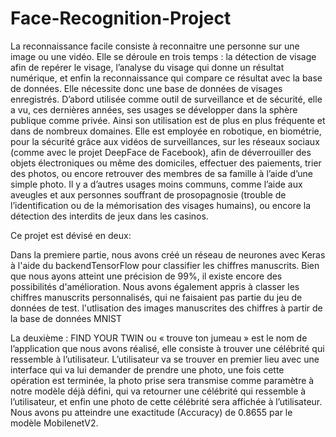 # Face-Recognition-Project

La reconnaissance facile consiste à reconnaitre une personne sur une image ou une 
vidéo. Elle se déroule en trois temps : la détection de visage afin de repérer le visage, 
l’analyse du visage qui donne un résultat numérique, et enfin la reconnaissance qui 
compare ce résultat avec la base de données. Elle nécessite donc une base de données 
de visages enregistrés.
D’abord utilisée comme outil de surveillance et de sécurité, elle a vu, ces dernières 
années, ses usages se développer dans la sphère publique comme privée. Ainsi son 
utilisation est de plus en plus fréquente et dans de nombreux domaines. Elle est 
employée en robotique, en biométrie, pour la sécurité grâce aux vidéos de 
surveillances, sur les réseaux sociaux (comme avec le projet DeepFace de Facebook), 
afin de déverrouiller des objets électroniques ou même des domiciles, effectuer des 
paiements, trier des photos, ou encore retrouver des membres de sa famille à l’aide 
d’une simple photo. Il y a d’autres usages moins communs, comme l’aide aux 
aveugles et aux personnes souffrant de prosopagnosie (trouble de l’identification ou de 
la mémorisation des visages humains), ou encore la détection des interdits de jeux dans 
les casinos.

Ce projet est dévisé en deux:

Dans la premiere partie, nous avons créé un réseau de neurones avec Keras à l'aide du 
backendTensorFlow pour classifier les chiffres manuscrits. Bien que nous ayons 
atteint une précision de 99%, il existe encore des possibilités d'amélioration. Nous 
avons également appris à classer les chiffres manuscrits personnalisés, qui ne faisaient 
pas partie du jeu de données de test.
l'utlisation des images manuscrites des chiffres à partir de la base de données MNIST 

La deuxième : FIND YOUR TWIN ou « trouve ton jumeau » est le nom de l’application que nous 
avons réalisé, elle consiste à trouver une célébrité qui ressemble à l’utilisateur. 
L’utilisateur va se trouver en premier lieu avec une interface qui va lui demander de 
prendre une photo, une fois cette opération est terminée, la photo prise sera transmise
comme paramètre à notre modèle déjà défini, qui va retourner une célébrité qui 
ressemble à l’utilisateur, et enfin une photo de cette célébrité sera affichée à 
l’utilisateur. 
Nous avons pu atteindre une exactitude (Accuracy) de 0.8655 par le modèle MobilenetV2.
